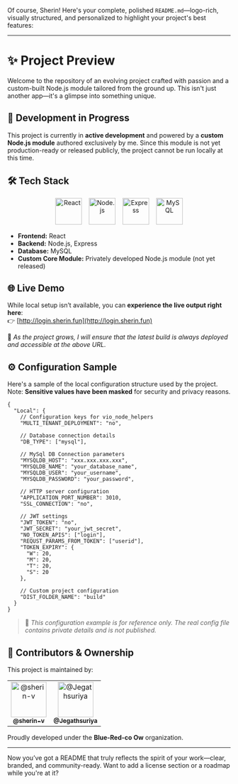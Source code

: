 Of course, Sherin! Here's your complete, polished `README.md`—logo-rich, visually structured, and personalized to highlight your project's best features:

---

# ✨ Project Preview

Welcome to the repository of an evolving project crafted with passion and a custom-built Node.js module tailored from the ground up. This isn't just another app—it's a glimpse into something unique.

## 🚧 Development in Progress

This project is currently in **active development** and powered by a **custom Node.js module** authored exclusively by me. Since this module is not yet production-ready or released publicly, the project cannot be run locally at this time.

## 🛠️ Tech Stack

<p align="center">
  <img src="https://upload.wikimedia.org/wikipedia/commons/a/a7/React-icon.svg" width="60" alt="React" title="React" />
  &nbsp;&nbsp;
  <img src="https://upload.wikimedia.org/wikipedia/commons/d/d9/Node.js_logo.svg" width="60" alt="Node.js" title="Node.js" />
  &nbsp;&nbsp;
  <img src="https://upload.wikimedia.org/wikipedia/commons/6/64/Expressjs.png" width="60" alt="Express" title="Express" />
  &nbsp;&nbsp;
  <img src="https://upload.wikimedia.org/wikipedia/en/d/dd/MySQL_logo.svg" width="60" alt="MySQL" title="MySQL" />
</p>

- **Frontend:** React  
- **Backend:** Node.js, Express  
- **Database:** MySQL  
- **Custom Core Module:** Privately developed Node.js module (not yet released)

## 🌐 Live Demo

While local setup isn’t available, you can **experience the live output right here**:  
👉 [http://login.sherin.fun](http://login.sherin.fun)

🔄 _As the project grows, I will ensure that the latest build is always deployed and accessible at the above URL._

## ⚙️ Configuration Sample

Here's a sample of the local configuration structure used by the project. Note: **Sensitive values have been masked** for security and privacy reasons.

```jsonc
{
  "Local": {
    // Configuration keys for vio_node_helpers
    "MULTI_TENANT_DEPLOYMENT": "no",

    // Database connection details
    "DB_TYPE": ["mysql"],

    // MySql DB Connection parameters
    "MYSQLDB_HOST": "xxx.xxx.xxx.xxx",
    "MYSQLDB_NAME": "your_database_name",
    "MYSQLDB_USER": "your_username",
    "MYSQLDB_PASSWORD": "your_password",

    // HTTP server configuration
    "APPLICATION_PORT_NUMBER": 3010,
    "SSL_CONNECTION": "no",

    // JWT settings
    "JWT_TOKEN": "no",
    "JWT_SECRET": "your_jwt_secret",
    "NO_TOKEN_APIS": ["login"],
    "REQUST_PARAMS_FROM_TOKEN": ["userid"],
    "TOKEN_EXPIRY": {
      "W": 20,
      "M": 20,
      "T": 20,
      "S": 20
    },

    // Custom project configuration
    "DIST_FOLDER_NAME": "build"
  }
}
```

> 🔐 _This configuration example is for reference only. The real config file contains private details and is not published._

## 👥 Contributors & Ownership

This project is maintained by:

<table align="center">
  <tr>
    <td align="center">
      <a href="https://github.com/sherin-v">
        <img src="https://avatars.githubusercontent.com/u/122630859?v=4" width="80" alt="@sherin-v" /><br />
        <sub><b>@sherin-v</b></sub>
      </a>
    </td>
    <td align="center">
      <a href="https://github.com/Jegathsuriya">
        <img src="https://avatars.githubusercontent.com/u/171624926?v=4" width="80" alt="@Jegathsuriya" /><br />
        <sub><b>@Jegathsuriya</b></sub>
      </a>
    </td>
  </tr>
</table>

Proudly developed under the **Blue-Red-co Ow** organization.

---

Now you’ve got a README that truly reflects the spirit of your work—clear, branded, and community-ready. Want to add a license section or a roadmap while you're at it?
